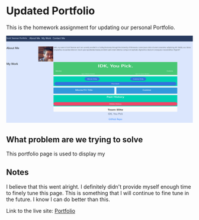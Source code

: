 # Updated Portfolio

This is the homework assignment for updating our personal Portfolio.

<img src="assets\img\portfolio.PNG">

## What problem are we trying to solve
This portfolio page is used to display my 

## Notes
I believe that this went alright. I definitely didn't provide myself enough time to finely tune this page. This is something that I will continue to fine tune in the future. I know I can do better than this.

Link to the live site: [Portfolio](https://stessman.github.io/updated-portfolio/)